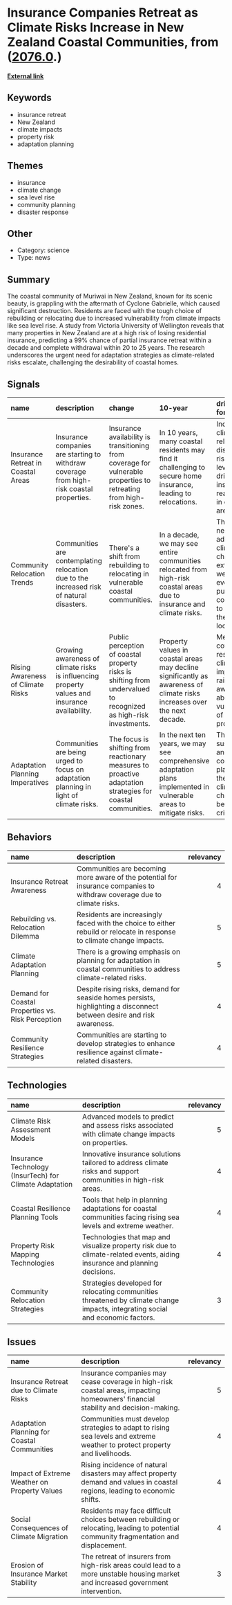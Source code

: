 # __Insurance Companies Retreat as Climate Risks Increase in New Zealand Coastal Communities__, from ([2076.0](https://kghosh.substack.com/p/2076.0).)

__[External link](https://hakaimagazine.com/videos-visuals/in-graphic-detail-as-sea-levels-rise-insurance-retreats/?utm_source=substack&utm_medium=email)__



## Keywords

* insurance retreat
* New Zealand
* climate impacts
* property risk
* adaptation planning

## Themes

* insurance
* climate change
* sea level rise
* community planning
* disaster response

## Other

* Category: science
* Type: news

## Summary

The coastal community of Muriwai in New Zealand, known for its scenic beauty, is grappling with the aftermath of Cyclone Gabrielle, which caused significant destruction. Residents are faced with the tough choice of rebuilding or relocating due to increased vulnerability from climate impacts like sea level rise. A study from Victoria University of Wellington reveals that many properties in New Zealand are at a high risk of losing residential insurance, predicting a 99% chance of partial insurance retreat within a decade and complete withdrawal within 20 to 25 years. The research underscores the urgent need for adaptation strategies as climate-related risks escalate, challenging the desirability of coastal homes.

## Signals

| name                               | description                                                                                   | change                                                                                                              | 10-year                                                                                                                  | driving-force                                                                                                             |   relevancy |
|:-----------------------------------|:----------------------------------------------------------------------------------------------|:--------------------------------------------------------------------------------------------------------------------|:-------------------------------------------------------------------------------------------------------------------------|:--------------------------------------------------------------------------------------------------------------------------|------------:|
| Insurance Retreat in Coastal Areas | Insurance companies are starting to withdraw coverage from high-risk coastal properties.      | Insurance availability is transitioning from coverage for vulnerable properties to retreating from high-risk zones. | In 10 years, many coastal residents may find it challenging to secure home insurance, leading to relocations.            | Increasing climate-related disasters and rising sea levels are driving insurers to reassess risk in coastal areas.        |           5 |
| Community Relocation Trends        | Communities are contemplating relocation due to the increased risk of natural disasters.      | There's a shift from rebuilding to relocating in vulnerable coastal communities.                                    | In a decade, we may see entire communities relocated from high-risk coastal areas due to insurance and climate risks.    | The necessity to adapt to climate change and extreme weather events is pushing communities to reconsider their locations. |           4 |
| Rising Awareness of Climate Risks  | Growing awareness of climate risks is influencing property values and insurance availability. | Public perception of coastal property risks is shifting from undervalued to recognized as high-risk investments.    | Property values in coastal areas may decline significantly as awareness of climate risks increases over the next decade. | Media coverage and research on climate impacts are raising awareness about the vulnerabilities of coastal properties.     |           4 |
| Adaptation Planning Imperatives    | Communities are being urged to focus on adaptation planning in light of climate risks.        | The focus is shifting from reactionary measures to proactive adaptation strategies for coastal communities.         | In the next ten years, we may see comprehensive adaptation plans implemented in vulnerable areas to mitigate risks.      | The need for sustainable and resilient community planning in the face of climate change is becoming critical.             |           4 |

## Behaviors

| name                                              | description                                                                                                             |   relevancy |
|:--------------------------------------------------|:------------------------------------------------------------------------------------------------------------------------|------------:|
| Insurance Retreat Awareness                       | Communities are becoming more aware of the potential for insurance companies to withdraw coverage due to climate risks. |           4 |
| Rebuilding vs. Relocation Dilemma                 | Residents are increasingly faced with the choice to either rebuild or relocate in response to climate change impacts.   |           5 |
| Climate Adaptation Planning                       | There is a growing emphasis on planning for adaptation in coastal communities to address climate-related risks.         |           5 |
| Demand for Coastal Properties vs. Risk Perception | Despite rising risks, demand for seaside homes persists, highlighting a disconnect between desire and risk awareness.   |           4 |
| Community Resilience Strategies                   | Communities are starting to develop strategies to enhance resilience against climate-related disasters.                 |           4 |

## Technologies

| name                                                    | description                                                                                                                    |   relevancy |
|:--------------------------------------------------------|:-------------------------------------------------------------------------------------------------------------------------------|------------:|
| Climate Risk Assessment Models                          | Advanced models to predict and assess risks associated with climate change impacts on properties.                              |           5 |
| Insurance Technology (InsurTech) for Climate Adaptation | Innovative insurance solutions tailored to address climate risks and support communities in high-risk areas.                   |           4 |
| Coastal Resilience Planning Tools                       | Tools that help in planning adaptations for coastal communities facing rising sea levels and extreme weather.                  |           4 |
| Property Risk Mapping Technologies                      | Technologies that map and visualize property risk due to climate-related events, aiding insurance and planning decisions.      |           4 |
| Community Relocation Strategies                         | Strategies developed for relocating communities threatened by climate change impacts, integrating social and economic factors. |           3 |

## Issues

| name                                         | description                                                                                                                           |   relevancy |
|:---------------------------------------------|:--------------------------------------------------------------------------------------------------------------------------------------|------------:|
| Insurance Retreat due to Climate Risks       | Insurance companies may cease coverage in high-risk coastal areas, impacting homeowners' financial stability and decision-making.     |           5 |
| Adaptation Planning for Coastal Communities  | Communities must develop strategies to adapt to rising sea levels and extreme weather to protect property and livelihoods.            |           4 |
| Impact of Extreme Weather on Property Values | Rising incidence of natural disasters may affect property demand and values in coastal regions, leading to economic shifts.           |           4 |
| Social Consequences of Climate Migration     | Residents may face difficult choices between rebuilding or relocating, leading to potential community fragmentation and displacement. |           4 |
| Erosion of Insurance Market Stability        | The retreat of insurers from high-risk areas could lead to a more unstable housing market and increased government intervention.      |           3 |